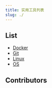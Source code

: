 ```yaml
---
title: 实用工具列表
slug: ./
---
```


## List

- [Docker](docker.mdx)
- [Git](git.mdx)
- [Linux](shell.mdx)
- [OS](os.mdx)

## Contributors

